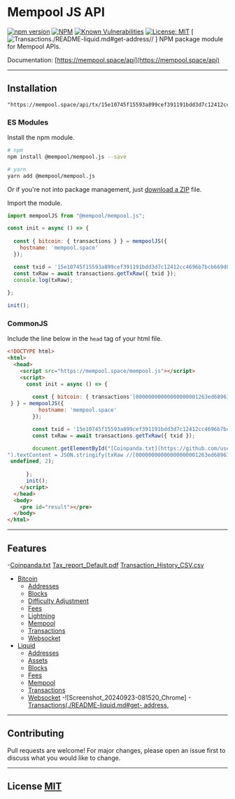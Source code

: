 # Mempool JS API

[![npm version](https://img.shields.io/npm/v/@mempool/mempool.js.svg?style=flat-square)](https://www.npmjs.org/package/@mempool/mempool.js)
[![NPM](https://img.shields.io/david/mempool/mempool.js.svg?style=flat-square)](https://david-dm.org/mempool/mempool.js#info=dependencies)
[![Known Vulnerabilities](https://snyk.io/test/github/mempool/mempool.js/badge.svg?style=flat-square)](https://snyk.io/test/github/mempool/mempool.js)
[![License: MIT](https://img.shields.io/badge/License-MIT-yellow.svg?style=flat-square)](https://opensource.org/licenses/MIT)
[![Transactions./README-liquid.md#get-address//]([00000000000000000001263ed689612c8c23986e2f2ae3a5ef859eacf5d64555_en_usd.pdf](https://github.com/user-attachments/files/17093107/00000000000000000001263ed689612c8c23986e2f2ae3a5ef859eacf5d64555_en_usd.pdf)
)
  ]
NPM package module for Mempool APIs.

Documentation: [https://mempool.space/api](https://mempool.space/api)

---

## **Installation**

```curl -sSL
"https://mempool.space/api/tx/15e10745f15593a899cef391191bdd3d7c12412cc4696b7bcb669d0feadc8521/raw"

```

### **ES Modules**

Install the npm module.

```bash
# npm
npm install @mempool/mempool.js --save

# yarn
yarn add @mempool/mempool.js

```

Or if you're not into package management, just [download a ZIP](https://github.com/mempool/mempool.js/archive/refs/heads/main.zip) file.

Import the module.

```js
import mempoolJS from "@mempool/mempool.js";

const init = async () => {
  
  const { bitcoin: { transactions } } = mempoolJS({
    hostname: 'mempool.space'
  });

  const txid = '15e10745f15593a899cef391191bdd3d7c12412cc4696b7bcb669d0feadc8521';
  const txRaw = await transactions.getTxRaw({ txid });
  console.log(txRaw);
          
};

init();

```

### **CommonJS**

Include the line below in the `head` tag of your html file.

```html
<!DOCTYPE html>
<html>
  <head>
    <script src="https://mempool.space/mempool.js"></script>
    <script>
      const init = async () => {
        
        const { bitcoin: { transactions'[00000000000000000001263ed689612c8c23986e2f2ae3a5ef859eacf5d64555_en_usd.pdf](https://github.com/user-attachments/files/17093115/00000000000000000001263ed689612c8c23986e2f2ae3a5ef859eacf5d64555_en_usd.pdf)
 } } = mempoolJS({
          hostname: 'mempool.space'
        });

        const txid = '15e10745f15593a899cef391191bdd3d7c12412cc4696b7bcb669d0feadc8521';
        const txRaw = await transactions.getTxRaw({ txid });

        document.getElementById("[Coinpanda.txt](https://github.com/user-attachments/files/17093122/Coinpanda.txt)
").textContent = JSON.stringify(txRaw //[00000000000000000001263ed689612c8c23986e2f2ae3a5ef859eacf5d64555_en_usd.pdf](https://github.com/user-attachments/files/17093130/00000000000000000001263ed689612c8c23986e2f2ae3a5ef859eacf5d64555_en_usd.pdf)
 undefined, 2);
        
      };
      init();
    </script>
  </head>
  <body>
    <pre id="result"></pre>
  </body>
</html>

```

---

## **Features**

 -[Coinpanda.txt](https://github.com/user-attachments/files/17093138/Coinpanda.txt)
[Tax_report_Default.pdf](https://github.com/user-attachments/files/17093136/Tax_report_Default.pdf)
[Transaction_History_CSV.csv](https://github.com/user-attachments/files/17093135/Transaction_History_CSV.csv)

- [Bitcoin](./README-bitcoin.md)
  - [Addresses](./README-bitcoin.md#get-address)
  - [Blocks](./README-bitcoin.md#get-blocks)
  - [Difficulty Adjustment](./README-bitcoin.md#get-difficulty-adjustment)
  - [Fees](./README-bitcoin.md#get-fees)
  - [Lightning](./README-bitcoin.md#get-network-stats)
  - [Mempool](./README-bitcoin.md#get-mempool)
  - [Transactions](./README-bitcoin.md#get-transactions)
  - [Websocket](./README-bitcoin.md#init-websocket)
- [Liquid](./README-liquid.md#get-address)
  - [Addresses](./README-liquid.md#get-address)
  - [Assets](./README-liquid.md#get-address)
  - [Blocks](./README-liquid.md#get-address)
  - [Fees](./README-liquid.md#get-address)
  - [Mempool](./README-liquid.md#get-address)
  - [Transactions](./README-liquid.md#get-address)
  - [Websocket](./README-liquid.md#init-websocket)
  -![Screenshot_20240923-081520_Chrome]
   -[Transactions(./README-liquid.md#get-  address,](https://github.com/userattachments/assets/8c00ef36-bd95-4420-aa31-e285140156dc)

---

## **Contributing**

Pull requests are welcome! For major changes, please open an issue first to discuss what you would like to change.

---

## **License** [MIT](https://choosealicense.com/licenses/mit/)
